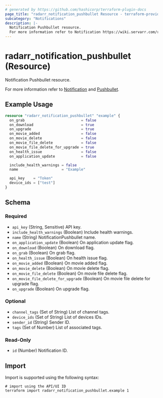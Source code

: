 ```yaml
---
# generated by https://github.com/hashicorp/terraform-plugin-docs
page_title: "radarr_notification_pushbullet Resource - terraform-provider-radarr"
subcategory: "Notifications"
description: |-
  Notification Pushbullet resource.
  For more information refer to Notification https://wiki.servarr.com/radarr/settings#connect and Pushbullet https://wiki.servarr.com/radarr/supported#pushbullet.
---
```


# radarr_notification_pushbullet (Resource)

<!-- subcategory:Notifications -->Notification Pushbullet resource.
For more information refer to [Notification](https://wiki.servarr.com/radarr/settings#connect) and [Pushbullet](https://wiki.servarr.com/radarr/supported#pushbullet).

## Example Usage

```terraform
resource "radarr_notification_pushbullet" "example" {
  on_grab                          = false
  on_download                      = true
  on_upgrade                       = true
  on_movie_added                   = false
  on_movie_delete                  = false
  on_movie_file_delete             = false
  on_movie_file_delete_for_upgrade = true
  on_health_issue                  = false
  on_application_update            = false

  include_health_warnings = false
  name                    = "Example"

  api_key    = "Token"
  device_ids = ["test"]
}
```

<!-- schema generated by tfplugindocs -->
## Schema

### Required

- `api_key` (String, Sensitive) API key.
- `include_health_warnings` (Boolean) Include health warnings.
- `name` (String) NotificationPushbullet name.
- `on_application_update` (Boolean) On application update flag.
- `on_download` (Boolean) On download flag.
- `on_grab` (Boolean) On grab flag.
- `on_health_issue` (Boolean) On health issue flag.
- `on_movie_added` (Boolean) On movie added flag.
- `on_movie_delete` (Boolean) On movie delete flag.
- `on_movie_file_delete` (Boolean) On movie file delete flag.
- `on_movie_file_delete_for_upgrade` (Boolean) On movie file delete for upgrade flag.
- `on_upgrade` (Boolean) On upgrade flag.

### Optional

- `channel_tags` (Set of String) List of channel tags.
- `device_ids` (Set of String) List of devices IDs.
- `sender_id` (String) Sender ID.
- `tags` (Set of Number) List of associated tags.

### Read-Only

- `id` (Number) Notification ID.

## Import

Import is supported using the following syntax:

```shell
# import using the API/UI ID
terraform import radarr_notification_pushbullet.example 1
```
